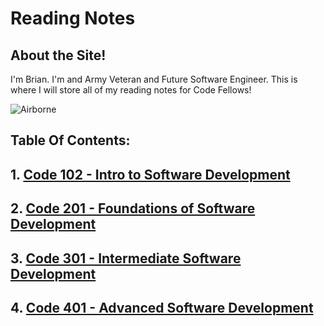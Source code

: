 # Reading Notes

## About the Site!

I'm Brian. I'm and Army Veteran and Future Software Engineer. This is where I will store all of my reading notes for Code Fellows!

![Airborne](https://api.army.mil/e2/c/images/2013/12/13/324627/size0.jpg) 

## Table Of Contents:

## 1. [Code 102 - Intro to Software Development](class102main.md)

## 2. [Code 201 - Foundations of Software Development](class201main.md) 

## 3. [Code 301 - Intermediate Software Development](class301main.md)

## 4. [Code 401 - Advanced Software Development](class401main.md)
